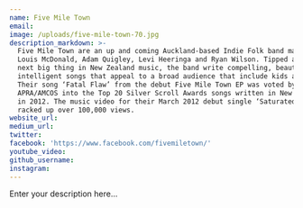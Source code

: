 ```yaml
---
name: Five Mile Town
email:
image: /uploads/five-mile-town-70.jpg
description_markdown: >-
  Five Mile Town are an up and coming Auckland-based Indie Folk band made up of
  Louis McDonald, Adam Quigley, Levi Heeringa and Ryan Wilson. Tipped as the
  next big thing in New Zealand music, the band write compelling, beautiful and
  intelligent songs that appeal to a broad audience that include kids and grans.
  Their song ‘Fatal Flaw’ from the debut Five Mile Town EP was voted by
  APRA/AMCOS into the Top 20 Silver Scroll Awards songs written in New Zealand
  in 2012. The music video for their March 2012 debut single ‘Saturated’ has
  racked up over 100,000 views.
website_url:
medium_url:
twitter:
facebook: 'https://www.facebook.com/fivemiletown/'
youtube_video:
github_username:
instagram:
---
```


Enter your description here...
